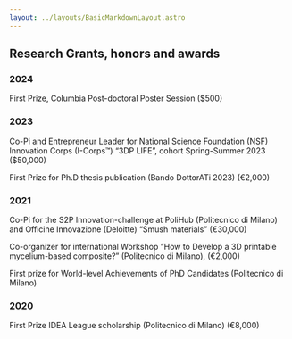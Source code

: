 ```yaml
---
layout: ../layouts/BasicMarkdownLayout.astro
---
```

## Research Grants, honors and awards
### 2024
First Prize, Columbia Post-doctoral Poster Session ($500)

### 2023
Co-Pi and Entrepreneur Leader for National Science Foundation (NSF) Innovation Corps (I-Corps™) “3DP LIFE”, cohort Spring-Summer 2023 ($50,000)

First Prize for Ph.D thesis publication (Bando DottorATi 2023) (€2,000)

### 2021
Co-Pi for the S2P Innovation-challenge at PoliHub (Politecnico di Milano) and Officine Innovazione (Deloitte) “Smush materials” (€30,000)

Co-organizer for international Workshop “How to Develop a 3D printable mycelium-based composite?” (Politecnico di Milano), (€2,000)

First prize for World-level Achievements of PhD Candidates (Politecnico di Milano)

### 2020
First Prize IDEA League scholarship (Politecnico di Milano) (€8,000)
